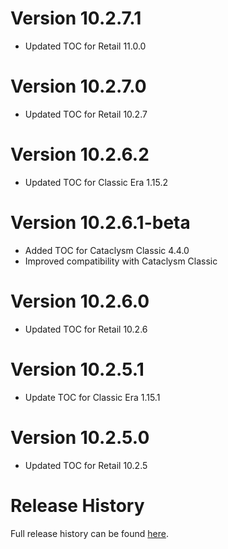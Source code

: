 # Version 10.2.7.1

* Updated TOC for Retail 11.0.0

# Version 10.2.7.0

* Updated TOC for Retail 10.2.7

# Version 10.2.6.2

* Updated TOC for Classic Era 1.15.2

# Version 10.2.6.1-beta

* Added TOC for Cataclysm Classic 4.4.0
* Improved compatibility with Cataclysm Classic

# Version 10.2.6.0

* Updated TOC for Retail 10.2.6

# Version 10.2.5.1

* Update TOC for Classic Era 1.15.1

# Version 10.2.5.0

* Updated TOC for Retail 10.2.5

# Release History

Full release history can be found [here](https://github.com/kstange/MasqueBlizzBars/wiki/Release-Notes).
